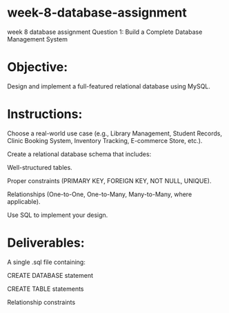 # week-8-database-assignment
week 8 database assignment
Question 1: Build a Complete Database Management System

# Objective:
Design and implement a full-featured relational database using MySQL.

# Instructions:

Choose a real-world use case (e.g., Library Management, Student Records, Clinic Booking System, Inventory Tracking, E-commerce Store, etc.).

Create a relational database schema that includes:

Well-structured tables.

Proper constraints (PRIMARY KEY, FOREIGN KEY, NOT NULL, UNIQUE).

Relationships (One-to-One, One-to-Many, Many-to-Many, where applicable).

Use SQL to implement your design. 

# Deliverables:

A single .sql file containing:

CREATE DATABASE statement

CREATE TABLE statements

Relationship constraints
